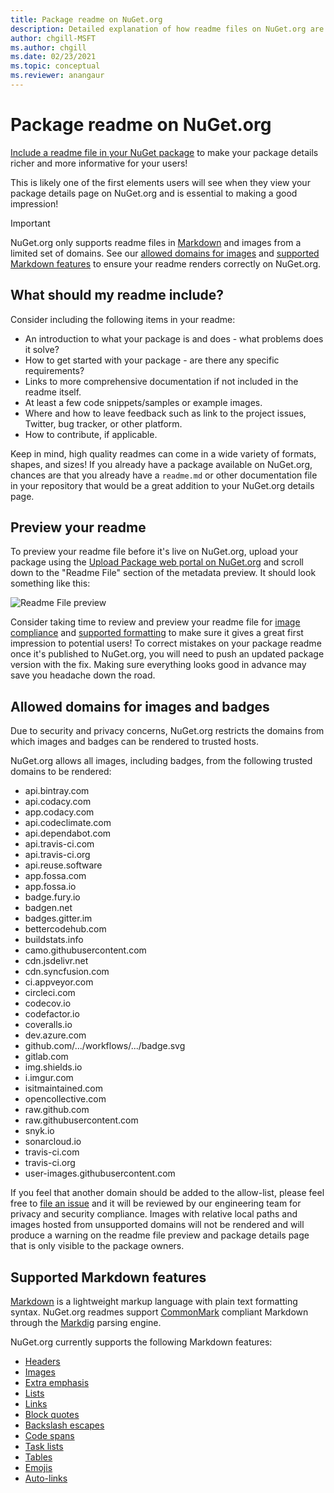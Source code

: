 ```yaml
---
title: Package readme on NuGet.org
description: Detailed explanation of how readme files on NuGet.org are rendered and what to do when you run into issues.
author: chgill-MSFT
ms.author: chgill
ms.date: 02/23/2021
ms.topic: conceptual
ms.reviewer: anangaur
---
```


# Package readme on NuGet.org

[Include a readme file in your NuGet package](/nuget/reference/msbuild-targets#packagereadmefile) to make your package details richer and more informative for your users!

This is likely one of the first elements users will see when they view your package details page on NuGet.org and is essential to making a good impression!

> [!IMPORTANT]
> NuGet.org only supports readme files in [Markdown](https://daringfireball.net/projects/markdown/) and images from a limited set of domains. See our [allowed domains for images](#allowed-domains-for-images-and-badges) and [supported Markdown features](#supported-markdown-features) to ensure your readme renders correctly on NuGet.org.

## What should my readme include?

Consider including the following items in your readme:
* An introduction to what your package is and does - what problems does it solve?
* How to get started with your package - are there any specific requirements?
* Links to more comprehensive documentation if not included in the readme itself.
* At least a few code snippets/samples or example images.
* Where and how to leave feedback such as link to the project issues, Twitter, bug tracker, or other platform.
* How to contribute, if applicable.

Keep in mind, high quality readmes can come in a wide variety of formats, shapes, and sizes! If you already have a package available on NuGet.org, chances are that you already have a `readme.md` or other documentation file in your repository that would be a great addition to your NuGet.org details page.

## Preview your readme

To preview your readme file before it's live on NuGet.org, upload your package using the [Upload Package web portal on NuGet.org](/nuget/nuget-org/publish-a-package#web-portal-use-the-upload-package-tab-on-nugetorg) and scroll down to the "Readme File" section of the metadata preview. It should look something like this:

![Readme File preview](media\readme-upload-preview.PNG)

Consider taking time to review and preview your readme file for [image compliance](#allowed-domains-for-images-and-badges) and [supported formatting](#supported-markdown-features) to make sure it gives a great first impression to potential users! To correct mistakes on your package readme once it's published to NuGet.org, you will need to push an updated package version with the fix. Making sure everything looks good in advance may save you headache down the road.
## Allowed domains for images and badges

Due to security and privacy concerns, NuGet.org restricts the domains from which images and badges can be rendered to trusted hosts. 

NuGet.org allows all images, including badges, from the following trusted domains to be rendered:
* api.bintray.com
* api.codacy.com
* app.codacy.com
* api.codeclimate.com
* api.dependabot.com
* api.travis-ci.com
* api.travis-ci.org
* api.reuse.software
* app.fossa.com
* app.fossa.io
* badge.fury.io
* badgen.net
* badges.gitter.im
* bettercodehub.com
* buildstats.info
* camo.githubusercontent.com
* cdn.jsdelivr.net
* cdn.syncfusion.com
* ci.appveyor.com
* circleci.com
* codecov.io
* codefactor.io
* coveralls.io
* dev.azure.com
* github.com/.../workflows/.../badge.svg
* gitlab.com
* img.shields.io
* i.imgur.com
* isitmaintained.com
* opencollective.com
* raw.github.com
* raw.githubusercontent.com
* snyk.io
* sonarcloud.io
* travis-ci.com
* travis-ci.org
* user-images.githubusercontent.com

If you feel that another domain should be added to the allow-list, please feel free to [file an issue](https://github.com/NuGet/NuGetGallery/issues) and it will be reviewed by our engineering team for privacy and security compliance. Images with relative local paths and images hosted from unsupported domains will not be rendered and will produce a warning on the readme file preview and package details page that is only visible to the package owners.

## Supported Markdown features
[Markdown](https://daringfireball.net/projects/markdown/) is a lightweight markup language with plain text formatting syntax. NuGet.org readmes support [CommonMark](https://commonmark.org/) compliant Markdown through the [Markdig](https://github.com/lunet-io/markdig) parsing engine.

NuGet.org currently supports the following Markdown features:
* [Headers](https://spec.commonmark.org/0.29/#atx-headings)
* [Images](https://spec.commonmark.org/0.29/#images)
* [Extra emphasis](https://github.com/xoofx/markdig/blob/master/src/Markdig.Tests/Specs/EmphasisExtraSpecs.md)
* [Lists](https://spec.commonmark.org/0.29/#lists)
* [Links](https://spec.commonmark.org/0.29/#links)
* [Block quotes](https://spec.commonmark.org/0.29/#block-quotes)
* [Backslash escapes](https://spec.commonmark.org/0.29/#backslash-escapes)
* [Code spans](https://spec.commonmark.org/0.29/#code-spans)
* [Task lists](https://github.com/xoofx/markdig/blob/master/src/Markdig.Tests/Specs/TaskListSpecs.md)
* [Tables](https://github.com/xoofx/markdig/blob/master/src/Markdig.Tests/Specs/PipeTableSpecs.md)
* [Emojis](https://github.com/xoofx/markdig/blob/master/src/Markdig.Tests/Specs/EmojiSpecs.md)
* [Auto-links](https://github.com/xoofx/markdig/blob/master/src/Markdig.Tests/Specs/AutoLinks.md)


